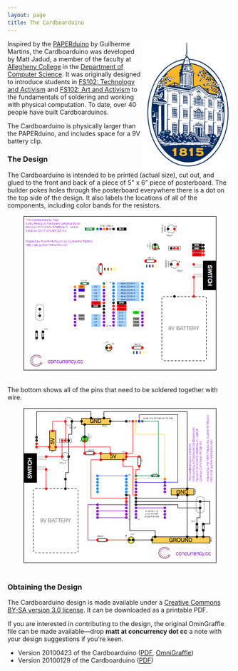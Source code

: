 ```yaml
---
layout: page
title: The Cardboarduino
---
```

<img src="/images/allegheny-college-bently.png" align="right"/>

Inspired by the <a href="http://lab.guilhermemartins.net/2009/05/06/paperduino-prints/">PAPERduino</a> by Guilherme Martins, the Cardboarduino was developed by Matt Jadud, a member of the faculty at <a href="http://allegheny.edu/">Allegheny College</a> in the <a href="http://cs.allegheny.edu/">Department of Computer Science</a>. It was originally designed to introduce students in <a href="http://act.ivism.org/">FS102: Technology and Activism</a> and <a href="http://act.ivism.org/">FS102: Art and Activism</a> to the fundamentals of soldering and working with physical computation. To date, over 40 people have built Cardboarduinos.

The Cardboarduino is physically larger than the PAPERduino, and includes space for a 9V battery clip. 

### The Design
The Cardboarduino is intended to be printed (actual size), cut out, and glued to the front and back of a piece of 5" x 6" piece of posterboard. The builder pokes holes through the posterboard everywhere there is a dot on the top side of the design. It also labels the locations of all of the components, including color bands for the resistors.

<div align="center">
<img src="/images/cardboarduino-top.png" />
</div>
<br/>

The bottom shows all of the pins that need to be soldered together with wire.

<div align="center">
<img src="/images/cardboarduino-bottom.png" />
</div>
<br/>

### Obtaining the Design

The Cardboarduino design is made available under a <a href="http://creativecommons.org/licenses/by-sa/3.0/us/">Creative Commons BY-SA version 3.0 license</a>. It can be downloaded as a printable PDF. 

If you are interested in contributing to the design, the original OminGraffle file can be made available&mdash;drop **matt at concurrency dot cc** a note with your design suggestions if you're keen. 

<ul>
	<li>Version 20100423 of the Cardboarduino (<a href="/pdf/cardboarduino-20100423.pdf">PDF</a>, <a href="/hardware/cardboarduino-20100423.graffle">OmniGraffle</a>) </li>
	<li>Version 20100129 of the Cardboarduino (<a href="/pdf/cardboarduino-20100129.pdf">PDF</a>) </li>
</ul>
